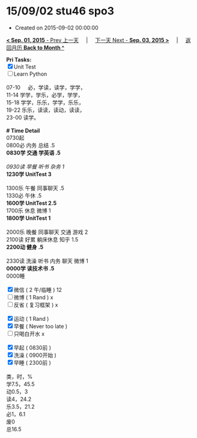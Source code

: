 # 15/09/02 stu46 spo3

- Created on 2015-09-02 00:00:00

[**< Sep. 01, 2015** - Prev 上一天](/lifelogs/2015/09/d01.md) &nbsp; &nbsp; | &nbsp; &nbsp; [下一天 Next - **Sep. 03, 2015 >**](/lifelogs/2015/09/d03.md) &nbsp; &nbsp; |  &nbsp; &nbsp; [返回月历 **Back to Month ^**](/lifelogs/2015/09/index.md)
<br/><div><strong>Pri Tasks:</strong></div><div><div><input checked="true" type="checkbox"/>Unit Test</div></div><div><input type="checkbox"/>Learn Python</div><div><br/></div><div>07-10     必，学读，读学，学学，</div><div>11-14 学学，学乐，必学，学学，</div><div>15-18 学学，乐乐，学学，乐乐，</div><div>19-22 乐乐，读读，读动，读读，</div><div>23-00 读学。</div><div><br/></div><div><b># Time Detail</b></div><div>0730起</div><div>0800必 内务 总结 .5</div><div><b>0830学 交通 学英语 .5</b></div><div><b><br/></b></div><div><i>0930读 早餐 听书 杂务 1</i></div><div><strong>1230学 UnitTest 3</strong></div><div><br clear="none"/></div><div>1300乐 午餐 同事聊天 .5</div><div>1330必 午休 .5</div><div><strong>1600学 UnitTest 2</strong><strong>.5</strong></div><div>1700乐 休息 微博 1</div><div><b>1800学 UnitTest 1</b></div><div><br/></div><div>2000乐 晚餐 同事聊天 交通 游戏 2</div><div>2100读 好累 躺床休息 知乎 1.5</div><div><b>2200动 健身 .5</b></div><div><b><br/></b></div><div>2330读 洗澡 听书 内务 聊天 微博 1</div><div><b>0000学 读技术书 .5</b></div><div>0000睡</div><div><br/></div><div><input checked="true" type="checkbox"/>微信 ( 2 午/临睡 ) 12</div><div><input type="checkbox"/>微博 ( 1 Rand ) x</div><div><input type="checkbox"/>反省 ( 复习框架 ) x</div><div><br/></div><div><div><input checked="true" type="checkbox"/>运动 ( 1 Rand ) </div><div><input checked="true" type="checkbox"/>早餐 ( Never too late ) </div></div><div><input type="checkbox"/>只喝白开水 x</div><div><br/></div><div><input checked="true" type="checkbox"/>早起 ( 0830前 ) </div><div><input checked="true" type="checkbox"/>洗澡 ( 0900开始 ) <br/></div><div><input checked="true" type="checkbox"/>早睡 ( 2300前 ) </div><div><br clear="none"/></div><div>类，时，%<br clear="none"/>学7.5，45.5<br clear="none"/>动0.5，3</div><div>读4，24.2</div><div>乐3.5，21.2</div><div>必1，6.1</div><div>废0</div><div>总16.5</div>
